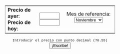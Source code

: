 
<html>
<head>
<title>Brent-o-Matic</title>
<link rel="shortcut icon" href="favicon.ico" type="image/x-icon" />
  <link rel="shortcut icon" href="favicon.ico" type="image/x-icon">
  <link rel="shortcut icon" href="/favicon.ico" type="image/x-icon">
  <link rel="shortcut icon" href="/favicon.ico" type="image/x-icon" />
<style>
// Ocultar o desocultar cabecera GitHub
//   header {
//  display: none;
//} 
   </style>
</head>
<body>
<!--   <p> <center><h1>Cierre del Brent</h1></center><p>  --><center><br><table style="width:70%; border: 1px solid gray;"><tr><td style="width:30%">
  <b>Precio de ayer</b>:<br>
  <b>Precio de hoy</b>: 
    </td>
    <td style="width:20%">
      <input id="ayer" maxlength="6" size="5" style="text-align:center;"><br>
      <input id="hoy" maxlength="6" size="5" style="text-align:center;">
    </td>
<td style="width:50%; text-align:center;">
  <form name="fomul"> 
Mes de referencia:<br> <select id="formulario" name="miSelect"> 
   <option value="enero">Enero</option>
   <option value="febrero">Febrero</option>
   <option value="marzo">Marzo</option>
   <option value="abril">Abril</option>
   <option value="mayo">Mayo</option>
   <option value="junio">Junio</option>
   <option value="julio">Julio</option>
   <option value="agosto">Agosto</option> 
   <option value="septiembre">Septiembre</option>
   <option value="octubre">Octubre</option>
   <option value="noviembre" selected>Noviembre</option>
   <option value="diciembre">Diciembre</option>
</select></form></td></tr></table><font style="font:11px courier;">Introducir el precio con punto decimal (70.55)</font><br></center>
<center><button id="say">¡Escribe!</button></center><br><div id="result"></div>
<script>

/* DEFINICIÓN DE OPERACIONES ARITMÉTICAS */
var ops = {
        sumar: function sumarNumeros(n1, n2) {
            return (parseFloat(n1) + parseFloat(n2));
        },

        restar: function restarNumeros(n1, n2) {
            return (parseFloat(n1) - parseFloat(n2));
        },
        
        multiplicar: function multiplicarNumeros(n1, n2) {
            return (parseFloat(n1) * parseFloat(n2));
        },

        dividir: function dividirNumeros(n1, n2) {
            return (parseFloat(n1) / parseFloat(n2));
        }


    };


/* ADQUIERE NÚMERO DE DÍA Y NÚMERO DE MES */
var date = new Date().getDate();
var d = new Date();

/* TRANSFORMA NÚMERO DE MES A TEXTO */
var month = new Array();
month[0] = "ene";
month[1] = "feb";
month[2] = "mar";
month[3] = "abr";
month[4] = "may";
month[5] = "jun";
month[6] = "jul";
month[7] = "ago";
month[8] = "sep";
month[9] = "oct";
month[10] = "nov";
month[11] = "dic";
var mes = month[d.getMonth()];

/* LEE LOS DATOS DEL FORMULARIO AL PULSAR EL BOTÓN */
function say_hi() {
    var ayer = document.getElementById('ayer').value;
    var hoy = document.getElementById('hoy').value;
    var mes_referencia = document.getElementById('formulario').value;

    /* RESTA EL PRECIO DE AYER MENOS DEL DE HOY */
    var diferencia = ops.restar(ayer, hoy);
 
    /* MULTIPLICA EL RESULTADO DE LA RESTA POR 100 */
    var diferencia100 = ops.multiplicar(diferencia, 100);
   
    if (diferencia<0) {  /* SI LA RESTA ES NEGATIVA, EL PRECIO HA SUBIDO */
       var diferenciaentera = ops.multiplicar(diferencia,-1); /* TRANSFORMA LA DIFERENCIA A POSITIVO */
      var diferencia_entera_dos = diferenciaentera.toFixed(2);
       var subebaja = 'sube';
       var masmenos = 'm\u00E1s';
       var incredesce = "incremento";

   } else {  /* SI LA RESTA ES POSITIVA, EL PRECIO HA BAJADO */
            var subebaja = 'baja'; 
            var masmenos = 'menos';
            var incredesce = 'descenso';

          var diferenciaentera = diferencia;
          var diferencia_entera_dos = diferencia.toFixed(2); /* DEJA LA DIFERENCIAC CON SOLO DOS DECIMALES */
}

/* CALCULA EL TANTO POR CIENTO */
 var dif100 = ops.multiplicar (diferenciaentera,100);
 var porcentaje = ops.dividir(dif100, ayer).toFixed(2);

/* REEMPLAZA LOS PUNTOS POR COMAS EN LOS RESULTADOS PARA MOSTRAR */
var porcentaje_coma = porcentaje.toString().replace(/\./g,','); 

var diferencia_entera_dos_coma = diferencia_entera_dos.toString().replace(/\./g,',');

var ayer_coma = ayer.toString().replace(/\./g,',');

var hoy_coma = hoy.toString().replace(/\./g,',');

/* IMPRIME EL TEXTO FINAL */

 var html1 = '<div style="background-color:AliceBlue; padding: 8px 8px 8px 8px; border: 1px solid gray;"><font style="font:16px courier;">PETR\u00D3LEO BRENT CIERRE <p> El petr\u00F3leo Brent ' + subebaja + ' un  ' + porcentaje_coma + ' %, hasta ' + hoy_coma + ' d\u00F3lares <p> Londres, ' + date + ' ' + mes + ' (EFE).- El precio del barril de petr\u00F3leo Brent para entrega en ' + mes_referencia + ' termin\u00F3 hoy en el mercado de futuros de Londres en ' + hoy_coma + ' d\u00F3lares, un  ' + porcentaje_coma + ' %  ' + masmenos + ' que al finalizar la sesi\u00F3n anterior.<br> El crudo del mar del Norte, de referencia en Europa, concluy\u00F3 la jornada en el International Exchange Futures con un ' + incredesce + ' de  ' + diferencia_entera_dos_coma + ' d\u00F3lares respecto a la \u00FAltima negociaci\u00F3n, cuando cerr\u00F3 en ' + ayer_coma + ' d\u00F3lares.</font></div>';

 
   
    document.getElementById('result').innerHTML = html1;
}
 
document.getElementById('say').addEventListener('click', say_hi);

</script>

